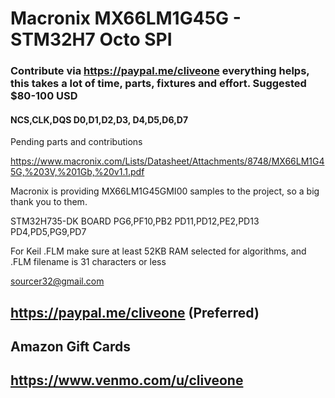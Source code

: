 # Macronix MX66LM1G45G - STM32H7 Octo SPI
### Contribute via   https://paypal.me/cliveone  everything helps, this takes a lot of time, parts, fixtures and effort. Suggested $80-100 USD

#### NCS,CLK,DQS D0,D1,D2,D3, D4,D5,D6,D7

Pending parts and contributions

https://www.macronix.com/Lists/Datasheet/Attachments/8748/MX66LM1G45G,%203V,%201Gb,%20v1.1.pdf

Macronix is providing MX66LM1G45GMI00 samples to the project, so a big thank you to them.

STM32H735-DK BOARD
PG6,PF10,PB2  PD11,PD12,PE2,PD13 PD4,PD5,PG9,PD7


For Keil .FLM make sure at least 52KB RAM selected for algorithms, and .FLM filename is 31 characters or less

 sourcer32@gmail.com
 
 ## https://paypal.me/cliveone (Preferred)
  
 ## Amazon Gift Cards

 ## https://www.venmo.com/u/cliveone
 
